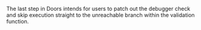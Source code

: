 The last step in Doors intends for users to patch out the debugger check and skip execution straight to the unreachable branch within the validation function.